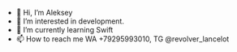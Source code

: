 - 👋 Hi, I’m Aleksey 
- 👀 I’m interested in development.
- 🌱 I’m currently learning Swift
- 📫 How to reach me WA +79295993010, TG @revolver_lancelot

<!---
AlekseyFF/AlekseyFF is a ✨ special ✨ repository because its `README.md` (this file) appears on your GitHub profile.
You can click the Preview link to take a look at your changes.
--->
